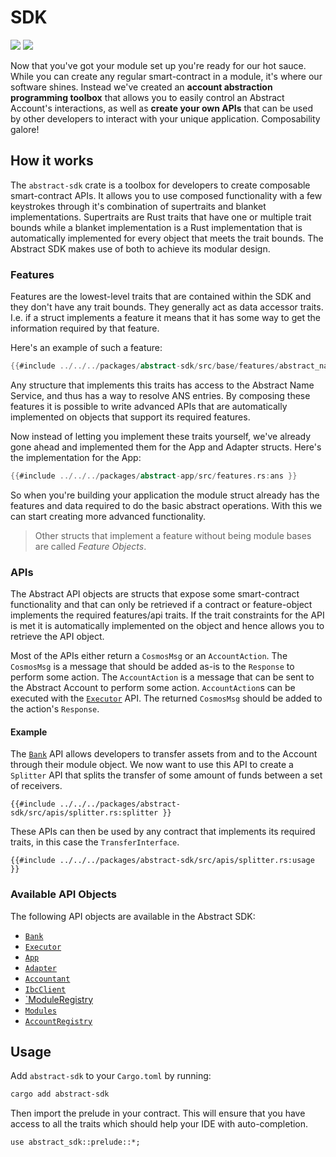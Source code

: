 # SDK

[![](https://docs.rs/abstract-sdk/badge.svg)](https://docs.rs/abstract-sdk) [![](https://img.shields.io/crates/v/abstract-sdk)](https://crates.io/crates/abstract-sdk)

Now that you've got your module set up you're ready for our hot sauce. While you can create any regular smart-contract in a module, it's where our software shines. Instead we've created an **account abstraction programming toolbox** that allows you to easily control an Abstract Account's interactions, as well as **create your own APIs** that can be used by other developers to interact with your unique application. Composability galore!

## How it works

The `abstract-sdk` crate is a toolbox for developers to create composable smart-contract APIs. It allows you to use composed functionality with a few keystrokes through it's combination of supertraits and blanket implementations. Supertraits are Rust traits that have one or multiple trait bounds while a blanket implementation is a Rust implementation that is automatically implemented for every object that meets the trait bounds. The Abstract SDK makes use of both to achieve its modular design.

### Features

Features are the lowest-level traits that are contained within the SDK and they don't have any trait bounds. They generally act as data accessor traits. I.e. if a struct implements a feature it means that it has some way to get the information required by that feature.

Here's an example of such a feature:

```rust
{{#include ../../../packages/abstract-sdk/src/base/features/abstract_name_service.rs:ans }}
```

Any structure that implements this traits has access to the Abstract Name Service, and thus has a way to resolve ANS entries. By composing these features it is possible to write advanced APIs that are automatically implemented on objects that support its required features.

Now instead of letting you implement these traits yourself, we've already gone ahead and implemented them for the App and Adapter structs. Here's the implementation for the App:

```rust
{{#include ../../../packages/abstract-app/src/features.rs:ans }}
```

So when you're building your application the module struct already has the features and data required to do the basic abstract operations. With this we can start creating more advanced functionality.

> Other structs that implement a feature without being module bases are called *Feature Objects*.

### APIs

The Abstract API objects are structs that expose some smart-contract functionality and that can only be retrieved if a contract or feature-object implements the required features/api traits. If the trait constraints for the API is met it is automatically implemented on the object and hence allows you to retrieve the API object.

Most of the APIs either return a `CosmosMsg` or an `AccountAction`. The `CosmosMsg` is a message that should be added as-is to the `Response` to perform some action. The `AccountAction` is a message that can be sent to the Abstract Account to perform some action. `AccountAction`s can be executed with the [`Executor`](https://docs.rs/abstract-sdk/latest/abstract_sdk/struct.Executor.html) API. The returned `CosmosMsg` should be added to the action's `Response`.

#### Example

The [`Bank`](https://docs.rs/abstract-sdk/latest/abstract_sdk/struct.Bank.html) API allows developers to transfer assets from and to the Account through their module object. We now want to use this API to create a `Splitter` API that splits the transfer of some amount of funds between a set of receivers.

```rust,ignore
{{#include ../../../packages/abstract-sdk/src/apis/splitter.rs:splitter }}
```

These APIs can then be used by any contract that implements its required traits, in this case the `TransferInterface`.

```rust,no_run
{{#include ../../../packages/abstract-sdk/src/apis/splitter.rs:usage }}
```

### Available API Objects

The following API objects are available in the Abstract SDK:

- [`Bank`](https://docs.rs/abstract-sdk/latest/abstract_sdk/struct.Bank.html)
- [`Executor`](https://docs.rs/abstract-sdk/latest/abstract_sdk/struct.Executor.html)
- [`App`](https://docs.rs/abstract-sdk/latest/abstract_sdk/struct.App.html)
- [`Adapter`](https://docs.rs/abstract-sdk/latest/abstract_sdk/struct.Adapter.html)
- [`Accountant`](https://docs.rs/abstract-sdk/latest/abstract_sdk/struct.Accountant.html)
- [`IbcClient`](https://docs.rs/abstract-sdk/latest/abstract_sdk/struct.IbcClient.html)
- [`ModuleRegistry](https://docs.rs/abstract-sdk/latest/abstract_sdk/struct.ModuleRegistry.html)
- [`Modules`](https://docs.rs/abstract-sdk/latest/abstract_sdk/struct.Modules.html)
- [`AccountRegistry`](https://docs.rs/abstract-sdk/latest/abstract_sdk/struct.AccountRegistry.html)

## Usage

Add `abstract-sdk` to your `Cargo.toml` by running:

```bash
cargo add abstract-sdk
```

Then import the prelude in your contract. This will ensure that you have access to all the traits which should help your IDE with auto-completion.

```rust,ignore
use abstract_sdk::prelude::*;
```
